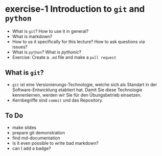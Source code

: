 # exercise-1 Introduction to `git` and `python`

* What is `git`? How to use it in general?
* What is markdown?
* How to us it specifically for this lecture? How to ask questions via issues?
* What is `python`? What is *pythonic*?
* Exercise: Create a `.md` file and make a `pull request`

## What is `git`?

* `git` ist eine Versionierungs-Technologie, welche sich als Standart in der Software-Entwicklung etabliert hat. Damit Sie diese Technologie kennenlernen, werden wir Sie für den Übungsbetrieb einsetzen.
* Kernbegriffe sind `commit` und das Repository.

## To Do

* make slides
* prepare git demonstration
* find md-documentation
* Is it even possible to write bad markdown?
* can I add a badge?
